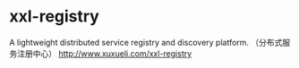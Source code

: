 # xxl-registry
A lightweight distributed service registry and discovery platform. （分布式服务注册中心） http://www.xuxueli.com/xxl-registry

